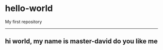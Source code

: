 # hello-world
My first repository

--------------------
hi world,
my name is master-david
do you like me
----------------------
